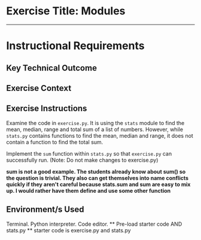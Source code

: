 # Exercise Title: Modules
---
# Instructional Requirements
## Key Technical Outcome

## Exercise Context

## Exercise Instructions
Examine the code in <code>exercise.py</code>. It is using the <code>stats</code> module to find the mean, median, range and  total sum of a list of numbers.
However, while <code>stats.py</code> contains functions to find the mean, median and range, it does not contain a function to find the total sum.

Implement the <code>sum</code> function within <code>stats.py</code> so that <code>exercise.py</code> can successfully run.
(Note: Do not make changes to exercise.py)

**sum is not a good example. The students already know about sum() so the question is trivial. They also can get themselves into name conflicts quickly if they aren't careful because stats.sum and sum are easy to mix up. I would rather have them define and use some other function**

## Environment/s Used
Terminal. Python interpreter. Code editor.
** Pre-load starter code AND stats.py
** starter code is exercise.py and stats.py
